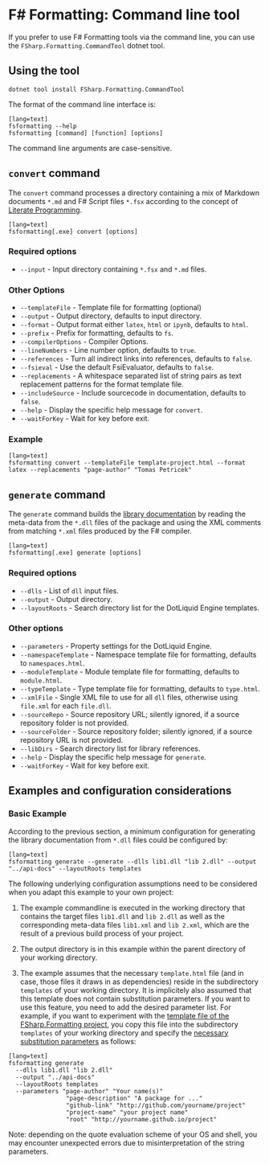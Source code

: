 ﻿F# Formatting: Command line tool
================================

If you prefer to use F# Formatting tools via the command line, you can use the
`FSharp.Formatting.CommandTool` dotnet tool.

Using the tool
--------------

    dotnet tool install FSharp.Formatting.CommandTool

The format of the command line interface is:

    [lang=text]
    fsformatting --help 
    fsformatting [command] [function] [options]

The command line arguments are case-sensitive.

`convert` command
----------------------------

The `convert` command processes a directory containing a mix of Markdown documents `*.md` and F# Script files `*.fsx`
according to the concept of [Literate Programming](literate.html).

    [lang=text]
    fsformatting[.exe] convert [options]

### Required options

  * `--input` - Input directory containing `*.fsx` and `*.md` files.

### Other Options

  * `--templateFile` -  Template file for formatting (optional)
  * `--output` -  Output directory, defaults to input directory.
  * `--format` -  Output format either `latex`, `html` or `ipynb`, defaults to `html`.
  * `--prefix` -  Prefix for formatting, defaults to `fs`.
  * `--compilerOptions` -  Compiler Options.
  * `--lineNumbers` -  Line number option, defaults to `true`.
  * `--references` -  Turn all indirect links into references, defaults to `false`.
  * `--fsieval` - Use the default FsiEvaluator, defaults to `false`.
  * `--replacements` -  A whitespace separated list of string pairs as text replacement patterns for the format template file.
  * `--includeSource` -  Include sourcecode in documentation, defaults to `false`.
  * `--help` -  Display the specific help message for `convert`.
  * `--waitForKey` -  Wait for key before exit.

### Example

    [lang=text]
    fsformatting convert --templateFile template-project.html --format latex --replacements "page-author" "Tomas Petricek"

`generate` command
-----------------------------

The `generate` command builds the [library documentation](http://fsprojects.github.io/FSharp.Formatting/metadata.html) by reading 
the meta-data from the `*.dll` files of the package and using the XML comments from matching `*.xml` files produced by the F# compiler.

    [lang=text]
    fsformatting[.exe] generate [options]

### Required options

  * `--dlls` -  List of `dll` input files.
  * `--output` -  Output directory.
  * `--layoutRoots` -  Search directory list for the DotLiquid Engine templates.

### Other options

  * `--parameters` -  Property settings for the DotLiquid Engine.
  * `--namespaceTemplate` -  Namespace template file for formatting, defaults to `namespaces.html`.
  * `--moduleTemplate` -  Module template file for formatting, defaults to `module.html`.
  * `--typeTemplate` -  Type template file for formatting, defaults to `type.html`.
  * `--xmlFile` -  Single XML file to use for all `dll` files, otherwise using `file.xml` for each `file.dll`.
  * `--sourceRepo` -  Source repository URL; silently ignored, if a source repository folder is not provided.
  * `--sourceFolder` -  Source repository folder; silently ignored, if a source repository URL is not provided.
  * `--libDirs` - Search directory list for library references.
  * `--help` -  Display the specific help message for `generate`.
  * `--waitForKey` -  Wait for key before exit.

Examples and configuration considerations
-----------------------------------------

### Basic Example

According to the previous section, a minimum configuration for generating the library documentation from `*.dll` files
could be configured by: 

    [lang=text]
    fsformatting generate --generate --dlls lib1.dll "lib 2.dll" --output "../api-docs" --layoutRoots templates

The following underlying configuration assumptions need to be considered when you adapt this example to your own project:

1. The example commandline is executed in the working directory that contains the target files `lib1.dll` and `lib 2.dll` as well as the
corresponding meta-data files `lib1.xml` and `lib 2.xml`, which are the result of a previous build process of your project.

2. The output directory is in this example within the parent directory of your working directory.

3. The example assumes that the necessary `template.html` file (and in case, those files it draws in as dependencies) reside in the subdirectory `templates` of your working directory. 
It is implicitely also assumed that this template does not contain substitution parameters. If you want to use this feature, you need to add the desired parameter list. 
For example, if you want to experiment with the [template file of the FSharp.Formatting project](https://github.com/fsprojects/FSharp.Formatting/blob/master/docs/tools/template.html), 
you copy this file into the subdirectory `templates` of your working directory and specify the 
[necessary substitution parameters](https://github.com/fsprojects/FSharp.Formatting/blob/master/docs/tools/generate.fsx#L24) as follows:

<div></div>

    [lang=text]
    fsformatting generate
      --dlls lib1.dll "lib 2.dll" 
      --output "../api-docs" 
      --layoutRoots templates
      --parameters "page-author" "Your name(s)"
                    "page-description" "A package for ..."
	                "github-link" "http://github.com/yourname/project"
                    "project-name" "your project name"
	                "root" "http://yourname.github.io/project"
	  
	  
Note: depending on the quote evaluation scheme of your OS and shell, you may encounter unexpected errors due to misinterpretation of the string parameters.				   
				   
